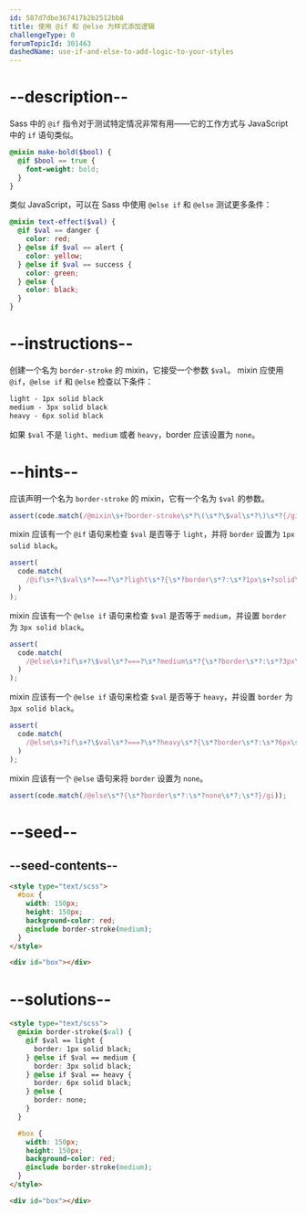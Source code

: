 ```yaml
---
id: 587d7dbe367417b2b2512bb8
title: 使用 @if 和 @else 为样式添加逻辑
challengeType: 0
forumTopicId: 301463
dashedName: use-if-and-else-to-add-logic-to-your-styles
---
```


# --description--

Sass 中的 `@if` 指令对于测试特定情况非常有用——它的工作方式与 JavaScript 中的 `if` 语句类似。

```scss
@mixin make-bold($bool) {
  @if $bool == true {
    font-weight: bold;
  }
}
```

类似 JavaScript，可以在 Sass 中使用 `@else if` 和 `@else` 测试更多条件：

```scss
@mixin text-effect($val) {
  @if $val == danger {
    color: red;
  } @else if $val == alert {
    color: yellow;
  } @else if $val == success {
    color: green;
  } @else {
    color: black;
  }
}
```

# --instructions--

创建一个名为 `border-stroke` 的 mixin，它接受一个参数 `$val`。 mixin 应使用 `@if`，`@else if` 和 `@else` 检查以下条件：

```scss
light - 1px solid black
medium - 3px solid black
heavy - 6px solid black
```

如果 `$val` 不是 `light`、`medium` 或者 `heavy`，border 应该设置为 `none`。

# --hints--

应该声明一个名为 `border-stroke` 的 mixin，它有一个名为 `$val` 的参数。

```js
assert(code.match(/@mixin\s+?border-stroke\s*?\(\s*?\$val\s*?\)\s*?{/gi));
```

mixin 应该有一个 `@if` 语句来检查 `$val` 是否等于 `light`，并将 `border` 设置为 `1px solid black`。

```js
assert(
  code.match(
    /@if\s+?\$val\s*?===?\s*?light\s*?{\s*?border\s*?:\s*?1px\s+?solid\s+?black\s*?;\s*?}/gi
  )
);
```

mixin 应该有一个 `@else if` 语句来检查 `$val` 是否等于 `medium`，并设置 `border` 为 `3px solid black`。

```js
assert(
  code.match(
    /@else\s+?if\s+?\$val\s*?===?\s*?medium\s*?{\s*?border\s*?:\s*?3px\s+?solid\s+?black\s*?;\s*?}/gi
  )
);
```

mixin 应该有一个 `@else if` 语句来检查 `$val` 是否等于 `heavy`，并设置 `border` 为 `3px solid black`。

```js
assert(
  code.match(
    /@else\s+?if\s+?\$val\s*?===?\s*?heavy\s*?{\s*?border\s*?:\s*?6px\s+?solid\s+?black\s*?;\s*?}/gi
  )
);
```

mixin 应该有一个 `@else` 语句来将 `border` 设置为 `none`。

```js
assert(code.match(/@else\s*?{\s*?border\s*?:\s*?none\s*?;\s*?}/gi));
```

# --seed--

## --seed-contents--

```html
<style type="text/scss">
  #box {
    width: 150px;
    height: 150px;
    background-color: red;
    @include border-stroke(medium);
  }
</style>

<div id="box"></div>
```

# --solutions--

```html
<style type="text/scss">
  @mixin border-stroke($val) {
    @if $val == light {
      border: 1px solid black;
    } @else if $val == medium {
      border: 3px solid black;
    } @else if $val == heavy {
      border: 6px solid black;
    } @else {
      border: none;
    }
  }

  #box {
    width: 150px;
    height: 150px;
    background-color: red;
    @include border-stroke(medium);
  }
</style>

<div id="box"></div>
```
